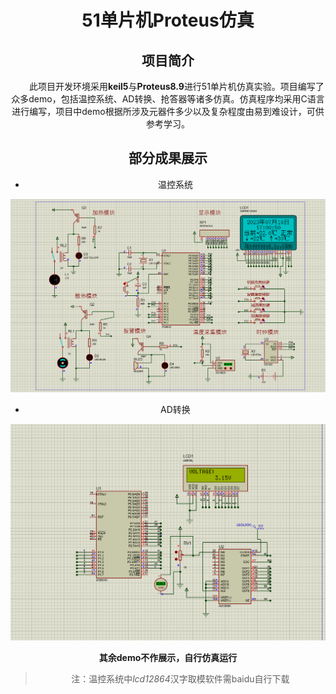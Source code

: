 <div align="center">
<h1 align="center">
51单片机Proteus仿真
 </h1>

## 项目简介

&emsp;&emsp;此项目开发环境采用**keil5**与**Proteus8.9**进行51单片机仿真实验。项目编写了众多demo，包括温控系统、AD转换、抢答器等诸多仿真。仿真程序均采用C语言进行编写，项目中demo根据所涉及元器件多少以及复杂程度由易到难设计，可供参考学习。

## 部分成果展示

- 温控系统

![温控系统](./source/temperature.png)

- AD转换

![AD转换](./source/adTransform.png)

**其余demo不作展示，自行仿真运行**

> 注：温控系统中*lcd12864*汉字取模软件需baidu自行下载